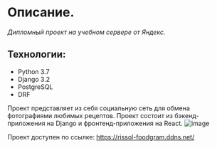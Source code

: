 # Описание.

_Дипломный проект на учебном сервере от Яндекс._

## Технологии:
* Python 3.7
* Django 3.2
* PostgreSQL
* DRF

Проект представляет из себя социальную сеть для обмена фотографиями любимых рецептов.
Проект состоит из бэкенд-приложения на Django и фронтенд-приложения на React.
![image](https://github.com/RiSSoL-86/foodgram-project-react/assets/110422516/787dd0f7-a6dc-4a65-9eb6-b6b4cd4dd94b)

Проект доступен по ссылке: https://rissol-foodgram.ddns.net/